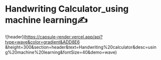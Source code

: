 # Handwriting Calculator_using machine learning✍️


![header](https://capsule-render.vercel.app/api?type=wave&color=gradient&ADD8E6	&height=300&section=header&text=Handwriting%20calculator&desc=using%20machine%20learning&fontSize=40&demo=wave)
